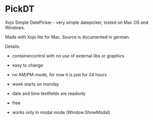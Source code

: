 # PickDT
Xojo Simple DatePicker - very simple datepicker, tested on Mac OS and Windows. 

Made with Xojo lite for Mac. Source is documented in german.

Details:

- containercontrol with no use of external libs or graphics
- easy to change
- no AM/PM-mode, for now it is just for 24 hours
- week starts on monday
- date and time textfields are readonly
- free

- works only in modal mode (Window.ShowModal)
